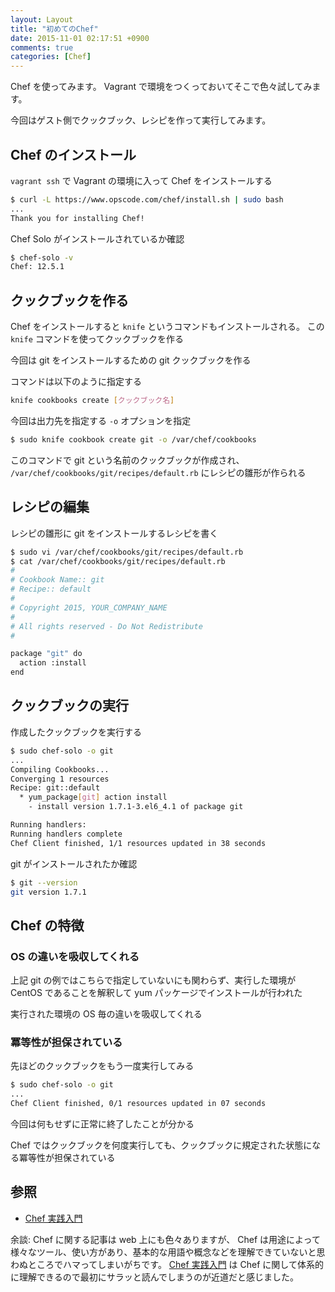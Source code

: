 ```yaml
---
layout: Layout
title: "初めてのChef"
date: 2015-11-01 02:17:51 +0900
comments: true
categories: [Chef]
---
```


Chef を使ってみます。
Vagrant で環境をつくっておいてそこで色々試してみます。

今回はゲスト側でクックブック、レシピを作って実行してみます。

## Chef のインストール
 `vagrant ssh` で Vagrant の環境に入って Chef をインストールする

```bash
$ curl -L https://www.opscode.com/chef/install.sh | sudo bash
...
Thank you for installing Chef!
```

Chef Solo がインストールされているか確認
```bash
$ chef-solo -v
Chef: 12.5.1
```

## クックブックを作る
Chef をインストールすると `knife` というコマンドもインストールされる。
この `knife` コマンドを使ってクックブックを作る

今回は git をインストールするための git クックブックを作る

コマンドは以下のように指定する

```bash
knife cookbooks create [クックブック名]
```

今回は出力先を指定する `-o` オプションを指定

```bash
$ sudo knife cookbook create git -o /var/chef/cookbooks
```

このコマンドで git という名前のクックブックが作成され、 `/var/chef/cookbooks/git/recipes/default.rb` にレシピの雛形が作られる

## レシピの編集
レシピの雛形に git をインストールするレシピを書く

```bash
$ sudo vi /var/chef/cookbooks/git/recipes/default.rb
$ cat /var/chef/cookbooks/git/recipes/default.rb
#
# Cookbook Name:: git
# Recipe:: default
#
# Copyright 2015, YOUR_COMPANY_NAME
#
# All rights reserved - Do Not Redistribute
#

package "git" do
  action :install
end
```

## クックブックの実行
作成したクックブックを実行する

```bash
$ sudo chef-solo -o git
...
Compiling Cookbooks...
Converging 1 resources
Recipe: git::default
  * yum_package[git] action install
    - install version 1.7.1-3.el6_4.1 of package git

Running handlers:
Running handlers complete
Chef Client finished, 1/1 resources updated in 38 seconds
```

git がインストールされたか確認

```bash
$ git --version
git version 1.7.1
```

## Chef の特徴
### OS の違いを吸収してくれる
上記 git の例ではこちらで指定していないにも関わらず、実行した環境が CentOS であることを解釈して yum パッケージでインストールが行われた

実行された環境の OS 毎の違いを吸収してくれる

### 冪等性が担保されている
先ほどのクックブックをもう一度実行してみる

```bash
$ sudo chef-solo -o git
...
Chef Client finished, 0/1 resources updated in 07 seconds
```

今回は何もせずに正常に終了したことが分かる

Chef ではクックブックを何度実行しても、クックブックに規定された状態になる冪等性が担保されている

## 参照
* [Chef 実践入門](http://www.amazon.co.jp/gp/product/477416500X/ref=as_li_tf_tl?ie=UTF8&camp=247&creative=1211&creativeASIN=477416500X&linkCode=as2&tag=sojiro14-22)

余談: Chef に関する記事は web 上にも色々ありますが、 Chef は用途によって様々なツール、使い方があり、基本的な用語や概念などを理解できていないと思わぬところでハマってしまいがちです。 [Chef 実践入門](http://www.amazon.co.jp/gp/product/477416500X/ref=as_li_tf_tl?ie=UTF8&camp=247&creative=1211&creativeASIN=477416500X&linkCode=as2&tag=sojiro14-22) は Chef に関して体系的に理解できるので最初にサラッと読んでしまうのが近道だと感じました。
